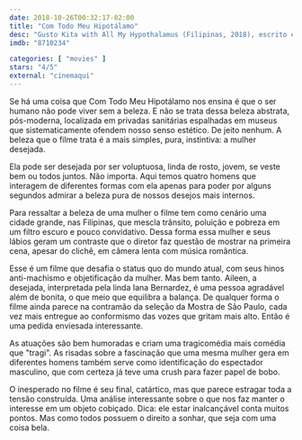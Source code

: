 ```yaml
---
date: 2018-10-26T00:32:17-02:00
title: "Com Todo Meu Hipotálamo"
desc: "Gusto Kita with All My Hypothalamus (Filipinas, 2018), escrito e dirigido por Dwein Baltazar, com Iana Bernardez, Nicco Manalo, Anthony Falcon. #mostrasp Crítica escrita para o site CinemAqui."
imdb: "8710234"

categories: [ "movies" ]
stars: "4/5"
external: "cinemaqui"
---
```

Se há uma coisa que Com Todo Meu Hipotálamo nos ensina é que o ser humano não pode viver sem a beleza. E não se trata dessa beleza abstrata, pós-moderna, localizada em privadas sanitárias espalhadas em museus que sistematicamente ofendem nosso senso estético. De jeito nenhum. A beleza que o filme trata é a mais simples, pura, instintiva: a mulher desejada.

Ela pode ser desejada por ser voluptuosa, linda de rosto, jovem, se veste bem ou todos juntos. Não importa. Aqui temos quatro homens que interagem de diferentes formas com ela apenas para poder por alguns segundos admirar a beleza pura de nossos desejos mais internos.

Para ressaltar a beleza de uma mulher o filme tem como cenário uma cidade grande, nas Filipinas, que mescla trânsito, poluição e pobreza em um filtro escuro e pouco convidativo. Dessa forma essa mulher e seus lábios geram um contraste que o diretor faz questão de mostrar na primeira cena, apesar do clichê, em câmera lenta com música romântica.

Esse é um filme que desafia o status quo do mundo atual, com seus hinos anti-machismo e objetificação da mulher. Mas bem tanto. Aileen, a desejada, interpretada pela linda Iana Bernardez, é uma pessoa agradável além de bonita, o que meio que equilibra a balança. De qualquer forma o filme ainda parece na contramão da seleção da Mostra de São Paulo, cada vez mais entregue ao conformismo das vozes que gritam mais alto. Então é uma pedida enviesada interessante.

As atuações são bem humoradas e criam uma tragicomédia mais comédia que "tragi". As risadas sobre a fascinação que uma mesma mulher gera em diferentes homens também serve como identificação do espectador masculino, que com certeza já teve uma crush para fazer papel de bobo.

O inesperado no filme é seu final, catártico, mas que parece estragar toda a tensão construída. Uma análise interessante sobre o que nos faz manter o interesse em um objeto cobiçado. Dica: ele estar inalcançável conta muitos pontos. Mas como todos possuem o direito a sonhar, que seja com uma coisa bela.
